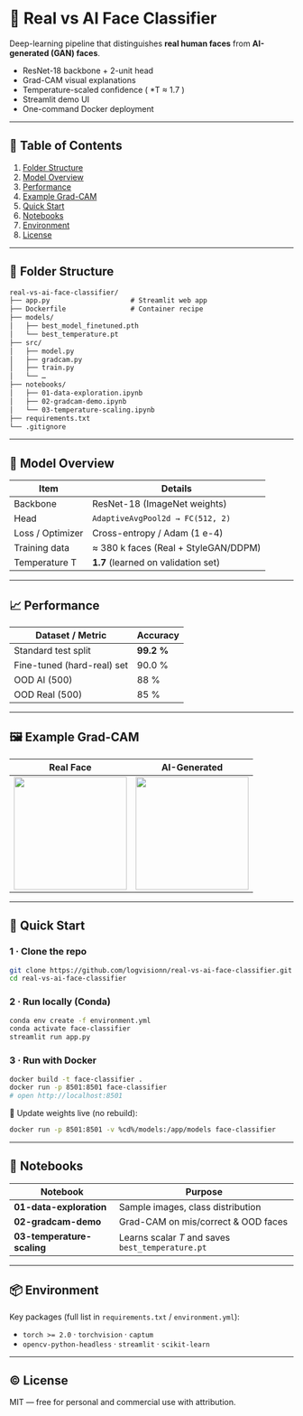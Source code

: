 
# 🧠 Real vs AI Face Classifier

Deep-learning pipeline that distinguishes **real human faces** from **AI-generated (GAN) faces**.

* ResNet-18 backbone + 2-unit head  
* Grad-CAM visual explanations  
* Temperature-scaled confidence ( *T ≈ 1.7 )  
* Streamlit demo UI  
* One-command Docker deployment  

---

## 📑 Table of Contents
1. [Folder Structure](#-folder-structure)  
2. [Model Overview](#-model-overview)  
3. [Performance](#-performance)  
4. [Example Grad-CAM](#️-example-grad-cam)  
5. [Quick Start](#-quick-start)  
6. [Notebooks](#-notebooks)  
7. [Environment](#-environment)  
8. [License](#-license)  

---

## 📂 Folder Structure
```txt
real-vs-ai-face-classifier/
├── app.py                    # Streamlit web app
├── Dockerfile                # Container recipe
├── models/
│   ├── best_model_finetuned.pth
│   └── best_temperature.pt
├── src/
│   ├── model.py
│   ├── gradcam.py
│   ├── train.py
│   └── …
├── notebooks/
│   ├── 01-data-exploration.ipynb
│   ├── 02-gradcam-demo.ipynb
│   └── 03-temperature-scaling.ipynb
├── requirements.txt
└── .gitignore
````

---

## 🧠 Model Overview

| Item             | Details                              |
| ---------------- | ------------------------------------ |
| Backbone         | ResNet-18 (ImageNet weights)         |
| Head             | `AdaptiveAvgPool2d → FC(512, 2)`     |
| Loss / Optimizer | Cross-entropy / Adam (1 e-4)         |
| Training data    | ≈ 380 k faces (Real + StyleGAN/DDPM) |
| Temperature T    | **1.7** (learned on validation set)  |

---

## 📈 Performance

| Dataset / Metric           | Accuracy   |
| -------------------------- | ---------- |
| Standard test split        | **99.2 %** |
| Fine-tuned (hard-real) set | 90.0 %     |
| OOD AI (500)               | 88 %       |
| OOD Real (500)             | 85 %       |

---

## 🖼️ Example Grad-CAM

| Real Face                                        | AI-Generated                                     |
| ------------------------------------------------ | ------------------------------------------------ |
| <img src="images/real_gradcam.png" width="200"/> | <img src="images/fake_gradcam.png" width="200"/> |

---

## 🚀 Quick Start

### 1 · Clone the repo

```bash
git clone https://github.com/logvisionn/real-vs-ai-face-classifier.git
cd real-vs-ai-face-classifier
```

### 2 · Run locally (Conda)

```bash
conda env create -f environment.yml
conda activate face-classifier
streamlit run app.py
```

### 3 · Run with Docker

```bash
docker build -t face-classifier .
docker run -p 8501:8501 face-classifier
# open http://localhost:8501
```

📌 Update weights live (no rebuild):

```bash
docker run -p 8501:8501 -v %cd%/models:/app/models face-classifier
```

---

## 🔬 Notebooks

| Notebook                   | Purpose                                           |
| -------------------------- | ------------------------------------------------- |
| **01-data-exploration**    | Sample images, class distribution                 |
| **02-gradcam-demo**        | Grad-CAM on mis/correct & OOD faces               |
| **03-temperature-scaling** | Learns scalar *T* and saves `best_temperature.pt` |

---

## 📦 Environment

Key packages (full list in `requirements.txt` / `environment.yml`):

* `torch >= 2.0`  ·  `torchvision`  ·  `captum`
* `opencv-python-headless`  ·  `streamlit`  ·  `scikit-learn`

---

## © License

MIT — free for personal and commercial use with attribution.

